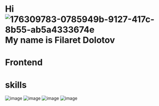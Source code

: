 # Hi   ![176309783-0785949b-9127-417c-8b55-ab5a4333674e](https://user-images.githubusercontent.com/97385029/236337276-219b9071-0e86-4554-b623-58ddef8a7494.gif) My name is Filaret Dolotov
 
# Frontend

# skills

![image](https://user-images.githubusercontent.com/97385029/236344453-e4322678-ff7c-4833-858e-840d80ac5db6.png) ![image](https://user-images.githubusercontent.com/97385029/236344522-1240d6b2-41f7-409a-96ab-2b5b5fc428ef.png) ![image](https://user-images.githubusercontent.com/97385029/236344606-b2238b90-ff5e-4aa6-b962-ce802a61e880.png) ![image](https://user-images.githubusercontent.com/97385029/236344640-567a612b-f703-4825-bc2a-d7c46532628e.png)






<!--
**dolotov-fil/dolotov-fil** is a ✨ _special_ ✨ repository because its `README.md` (this file) appears on your GitHub profile.

Here are some ideas to get you started:

- 🔭 I’m currently working on ...
- 🌱 I’m currently learning ...
- 👯 I’m looking to collaborate on ...
- 🤔 I’m looking for help with ...
- 💬 Ask me about ...
- 📫 How to reach me: ...
- 😄 Pronouns: ...
- ⚡ Fun fact: ...
-->
